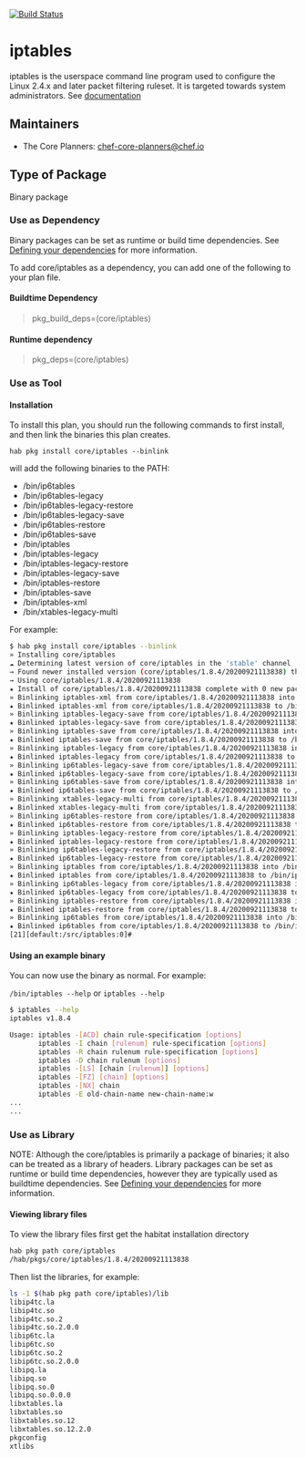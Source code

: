 [![Build Status](https://dev.azure.com/chefcorp-partnerengineering/Chef%20Base%20Plans/_apis/build/status/chef-base-plans.iptables?branchName=master)](https://dev.azure.com/chefcorp-partnerengineering/Chef%20Base%20Plans/_build/latest?definitionId=254&branchName=master)

# iptables

iptables is the userspace command line program used to configure the Linux 2.4.x and later packet filtering ruleset. It is targeted towards system administrators.  See [documentation](http://netfilter.org/projects/iptables/)

## Maintainers

* The Core Planners: <chef-core-planners@chef.io>

## Type of Package

Binary package

### Use as Dependency

Binary packages can be set as runtime or build time dependencies. See [Defining your dependencies](https://www.habitat.sh/docs/developing-packages/developing-packages/#sts=Define%20Your%20Dependencies) for more information.

To add core/iptables as a dependency, you can add one of the following to your plan file.

#### Buildtime Dependency

> pkg_build_deps=(core/iptables)

#### Runtime dependency

> pkg_deps=(core/iptables)

### Use as Tool

#### Installation

To install this plan, you should run the following commands to first install, and then link the binaries this plan creates.

``hab pkg install core/iptables --binlink``

will add the following binaries to the PATH:

* /bin/ip6tables
* /bin/ip6tables-legacy
* /bin/ip6tables-legacy-restore
* /bin/ip6tables-legacy-save
* /bin/ip6tables-restore
* /bin/ip6tables-save
* /bin/iptables
* /bin/iptables-legacy
* /bin/iptables-legacy-restore
* /bin/iptables-legacy-save
* /bin/iptables-restore
* /bin/iptables-save
* /bin/iptables-xml
* /bin/xtables-legacy-multi

For example:

```bash
$ hab pkg install core/iptables --binlink
» Installing core/iptables
☁ Determining latest version of core/iptables in the 'stable' channel
→ Found newer installed version (core/iptables/1.8.4/20200921113838) than remote version (core/iptables/1.8.4/20200403211550)
→ Using core/iptables/1.8.4/20200921113838
★ Install of core/iptables/1.8.4/20200921113838 complete with 0 new packages installed.
» Binlinking iptables-xml from core/iptables/1.8.4/20200921113838 into /bin
★ Binlinked iptables-xml from core/iptables/1.8.4/20200921113838 to /bin/iptables-xml
» Binlinking iptables-legacy-save from core/iptables/1.8.4/20200921113838 into /bin
★ Binlinked iptables-legacy-save from core/iptables/1.8.4/20200921113838 to /bin/iptables-legacy-save
» Binlinking iptables-save from core/iptables/1.8.4/20200921113838 into /bin
★ Binlinked iptables-save from core/iptables/1.8.4/20200921113838 to /bin/iptables-save
» Binlinking iptables-legacy from core/iptables/1.8.4/20200921113838 into /bin
★ Binlinked iptables-legacy from core/iptables/1.8.4/20200921113838 to /bin/iptables-legacy
» Binlinking ip6tables-legacy-save from core/iptables/1.8.4/20200921113838 into /bin
★ Binlinked ip6tables-legacy-save from core/iptables/1.8.4/20200921113838 to /bin/ip6tables-legacy-save
» Binlinking ip6tables-save from core/iptables/1.8.4/20200921113838 into /bin
★ Binlinked ip6tables-save from core/iptables/1.8.4/20200921113838 to /bin/ip6tables-save
» Binlinking xtables-legacy-multi from core/iptables/1.8.4/20200921113838 into /bin
★ Binlinked xtables-legacy-multi from core/iptables/1.8.4/20200921113838 to /bin/xtables-legacy-multi
» Binlinking ip6tables-restore from core/iptables/1.8.4/20200921113838 into /bin
★ Binlinked ip6tables-restore from core/iptables/1.8.4/20200921113838 to /bin/ip6tables-restore
» Binlinking iptables-legacy-restore from core/iptables/1.8.4/20200921113838 into /bin
★ Binlinked iptables-legacy-restore from core/iptables/1.8.4/20200921113838 to /bin/iptables-legacy-restore
» Binlinking ip6tables-legacy-restore from core/iptables/1.8.4/20200921113838 into /bin
★ Binlinked ip6tables-legacy-restore from core/iptables/1.8.4/20200921113838 to /bin/ip6tables-legacy-restore
» Binlinking iptables from core/iptables/1.8.4/20200921113838 into /bin
★ Binlinked iptables from core/iptables/1.8.4/20200921113838 to /bin/iptables
» Binlinking ip6tables-legacy from core/iptables/1.8.4/20200921113838 into /bin
★ Binlinked ip6tables-legacy from core/iptables/1.8.4/20200921113838 to /bin/ip6tables-legacy
» Binlinking iptables-restore from core/iptables/1.8.4/20200921113838 into /bin
★ Binlinked iptables-restore from core/iptables/1.8.4/20200921113838 to /bin/iptables-restore
» Binlinking ip6tables from core/iptables/1.8.4/20200921113838 into /bin
★ Binlinked ip6tables from core/iptables/1.8.4/20200921113838 to /bin/ip6tables
[21][default:/src/iptables:0]#
```

#### Using an example binary

You can now use the binary as normal.  For example:

``/bin/iptables --help`` or ``iptables --help``

```bash
$ iptables --help
iptables v1.8.4

Usage: iptables -[ACD] chain rule-specification [options]
       iptables -I chain [rulenum] rule-specification [options]
       iptables -R chain rulenum rule-specification [options]
       iptables -D chain rulenum [options]
       iptables -[LS] [chain [rulenum]] [options]
       iptables -[FZ] [chain] [options]
       iptables -[NX] chain
       iptables -E old-chain-name new-chain-name:w
...
...
```

### Use as Library

NOTE: Although the core/iptables is primarily a package of binaries; it also can be treated as a library of headers.  Library packages can be set as runtime or build time dependencies, however they are typically used as buildtime dependencies. See [Defining your dependencies](https://www.habitat.sh/docs/developing-packages/developing-packages/#sts=Define%20Your%20Dependencies) for more information.

#### Viewing library files

To view the library files first get the habitat installation directory

```bash
hab pkg path core/iptables
/hab/pkgs/core/iptables/1.8.4/20200921113838
```

Then list the libraries, for example:

```bash
ls -1 $(hab pkg path core/iptables)/lib
libip4tc.la
libip4tc.so
libip4tc.so.2
libip4tc.so.2.0.0
libip6tc.la
libip6tc.so
libip6tc.so.2
libip6tc.so.2.0.0
libipq.la
libipq.so
libipq.so.0
libipq.so.0.0.0
libxtables.la
libxtables.so
libxtables.so.12
libxtables.so.12.2.0
pkgconfig
xtlibs
```
